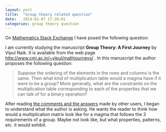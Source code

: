 ```yaml
---
layout: post
title:  "Group theory related question"
date:   2014-02-07 17:26:01
categories: group theory question
---
```


On [Mathematics Stack Exchange](http://math.stackexchange.com/) I have posed
the following question:

I am currently studying the manuscript **Group Theory: A First Journey** by
Vipul Naik. It is available from the web page
http://www.cmi.ac.in/~vipul/mathjourneys/ . In this manuscript the author
proposes the following question:

> Suppose the ordering of the elements in the rows and columns is the same.
Then what kind of multiplication table would a magma have if it were to be a
group? More generally, what are the constraints on the multiplication table
corresponding to each of the properties that we can talk of for a binary
operation?

After reading
[the comments and the answers](http://math.stackexchange.com/questions/666142/an-interesting-question-from-group-theory-a-first-journey)
made by other users, I began to understand what the author is asking. He wants
the reader to think how would a multiplication matrix look like for a magma
that follows the 3 requirements of a group. Maybe not look like, but what
properties, patterns, etc. it would exhibit.
